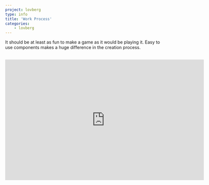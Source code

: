 ```yaml
---
project: lovberg
type: info
title: 'Work Process'
categories: 
    - lovberg
---
```


It should be at least as fun to make a game as it would be playing it. Easy to use components makes a huge difference in the creation process.

<br>
<center>
<iframe id="player" type="text/html" width="640" height="390" src="http://www.youtube.com/embed/M7lc1UVf-VE?enablejsapi=1&origin=http://example.com" frameborder="0"></iframe>
</center>
<br>
